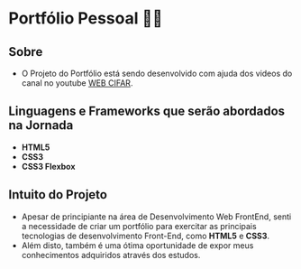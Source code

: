 # Portfólio Pessoal 👩‍💻 

## Sobre
* O Projeto do Portfólio está sendo desenvolvido com ajuda dos videos do canal no youtube [WEB CIFAR](https://www.youtube.com/c/WEBCIFAROfficial/featured).
 
## Linguagens e Frameworks que serão abordados na Jornada

* <strong>HTML5</strong>
* <strong>CSS3</strong>
* <strong>CSS3 Flexbox</strong>
  
## Intuito do Projeto
* Apesar de principiante na área de Desenvolvimento Web FrontEnd, senti a necessidade de criar um portfólio para exercitar as principais tecnologias de desenvolvimento Front-End, como <strong>HTML5</strong> e <strong>CSS3</strong>.
* Além disto, também é uma ótima oportunidade de expor meus conhecimentos adquiridos através dos estudos.
